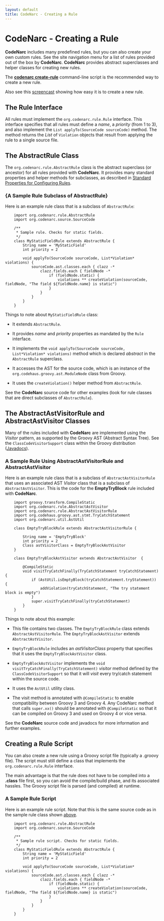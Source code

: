 ```yaml
---
layout: default
title: CodeNarc - Creating a Rule
---
```


# CodeNarc - Creating a Rule

**CodeNarc** includes many predefined rules, but you can also create your own
custom rules. See the site navigation menu for a list of rules provided out
of the box by **CodeNarc**. **CodeNarc** provides abstract superclasses and
helper classes for creating new rules.

The [**codenarc create-rule**](./codenarc-developer-guide.html#The_codenarc_Command-line_Script)
command-line script is the recommended way to create a new rule.

Also see this [screencast](http://www.youtube.com/watch?v=ZPu8FaZZwRw) showing how
easy it is to create a new rule.


## The Rule Interface

All rules must implement the `org.codenarc.rule.Rule` interface. This
interface specifies that all rules must define a *name*, a *priority* (from 1 to 3),
and also implement the `List applyTo(SourceCode sourceCode)` method. The
method returns the *List* of `Violation` objects that result from applying
the rule to a single source file.


## The AbstractRule Class

The `org.codenarc.rule.AbstractRule` class is the abstract superclass
(or ancestor) for all rules provided with **CodeNarc**. It provides many standard
properties and helper methods for subclasses, as described in
[Standard Properties for Configuring Rules](./codenarc-configuring-rules.html#standard-properties-for-configuring-rules).

### {A Sample Rule Subclass of AbstractRule}

Here is an example rule class that is a subclass of `AbstractRule`:

```
    import org.codenarc.rule.AbstractRule
    import org.codenarc.source.SourceCode
    
    /**
     * Sample rule. Checks for static fields.
     */
    class MyStaticFieldRule extends AbstractRule {
        String name = 'MyStaticField'
        int priority = 2
    
        void applyTo(SourceCode sourceCode, List*Violation* violations) {
            sourceCode.ast.classes.each { clazz -*
                clazz.fields.each { fieldNode -*
                    if (fieldNode.static) {
                        violations ** createViolation(sourceCode, fieldNode, "The field ${fieldNode.name} is static")
                    }
                }
            }
        }
    }
```

Things to note about `MyStaticFieldRule` class:

  * It extends `AbstractRule`.

  * It provides *name* and *priority* properties as mandated by the `Rule` interface.

  * It implements the `void applyTo(SourceCode sourceCode, List*Violation* violations)` method
    which is declared *abstract* in the `AbstractRule` superclass.

  * It accesses the AST for the source code, which is an instance of the
    `org.codehaus.groovy.ast.ModuleNode` class from Groovy.

  * It uses the `createViolation()` helper method from `AbstractRule`.

See the **CodeNarc** source code for other examples (look for rule classes that are
direct subclasses of `AbstractRule`).


## The AbstractAstVisitorRule and AbstractAstVisitor Classes

Many of the rules included with **CodeNarc** are implemented using the *Visitor*
pattern, as supported by the Groovy AST (Abstract Syntax Tree).
See the `ClassCodeVisitorSupport` class within the Groovy distribution
([Javadocs](http://groovy.codehaus.org/api/index.html)).

### A Sample Rule Using AbstractAstVisitorRule and AbstractAstVisitor

Here is an example rule class that is a subclass of `AbstractAstVisitorRule`
that uses an associated AST *Visitor* class that is a subclass of
`AbstractAstVisitor`. This is the code for the **EmptyTryBlock** rule included
with **CodeNarc**.

```
    import groovy.transform.CompileStatic
    import org.codenarc.rule.AbstractAstVisitor
    import org.codenarc.rule.AbstractAstVisitorRule
    import org.codehaus.groovy.ast.stmt.TryCatchStatement
    import org.codenarc.util.AstUtil
    
    class EmptyTryBlockRule extends AbstractAstVisitorRule {
    
        String name = 'EmptyTryBlock'
        int priority = 2
        Class astVisitorClass = EmptyTryBlockAstVisitor
    }
    
    class EmptyTryBlockAstVisitor extends AbstractAstVisitor  {

        @CompileStatic
        void visitTryCatchFinally(TryCatchStatement tryCatchStatement) {
            if (AstUtil.isEmptyBlock(tryCatchStatement.tryStatement)) {
                addViolation(tryCatchStatement, "The try statement block is empty")
            }
            super.visitTryCatchFinally(tryCatchStatement)
        }
    }
```

Things to note about this example:

  * This file contains two classes. The `EmptyTryBlockRule` class extends
    `AbstractAstVisitorRule`. The `EmptyTryBlockAstVisitor` extends
    `AbstractAstVisitor`.

  * `EmptyTryBlockRule` includes an *astVisitorClass* property that specifies
    that it uses the `EmptyTryBlockAstVisitor` class.

  * `EmptyTryBlockAstVisitor` implements the `void visitTryCatchFinally(TryCatchStatement)`
    *visitor* method defined by the `ClassCodeVisitorSupport` so that it will
    *visit* every try/catch statement within the source code.

  * It uses the `AstUtil` utility class.

  * The visit method is annotated with `@CompileStatic` to enable compatibility between Groovy 3 and Groovy 4. Any 
    CodeNarc method that calls `super.xx()` should be annotated with `@CompileStatic` so that it can be compiled on
    Groovy 3 and used on Groovy 4 or vice versa.

See the **CodeNarc** source code and javadocs for more information and further examples.


## Creating a Rule Script

You can also create a new rule using a Groovy script file (typically a .groovy file).
The script must still define a class that implements the `org.codenarc.rule.Rule`
interface.

The main advantage is that the rule does not have to be compiled into a **.class**
file first, so you can avoid the compile/build phase, and its associated hassles.
The Groovy script file is parsed (and compiled) at runtime.

### A Sample Rule Script

Here is an example rule script. Note that this is the same source code as in the
sample rule class shown
[above](A_Sample_Rule_Subclass_of_AbstractRule).

```
    import org.codenarc.rule.AbstractRule
    import org.codenarc.source.SourceCode
    
    /**
     * Sample rule script. Checks for static fields.
     */
    class MyStaticFieldRule extends AbstractRule {
        String name = 'MyStaticField'
        int priority = 2
    
        void applyTo(SourceCode sourceCode, List*Violation* violations) {
            sourceCode.ast.classes.each { clazz -*
                clazz.fields.each { fieldNode -*
                    if (fieldNode.static) {
                        violations ** createViolation(sourceCode, fieldNode, "The field ${fieldNode.name} is static")
                    }
                }
            }
        }
    }
```

